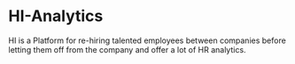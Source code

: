 # HI-Analytics
HI is a Platform for re-hiring talented employees between companies before letting them off from the company and offer a lot of HR analytics.
